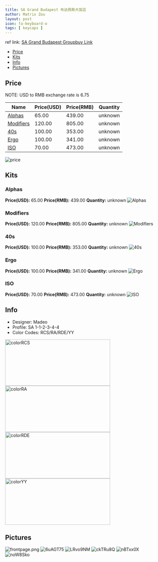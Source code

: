 ```yaml
---
title: SA Grand Budapest 布达佩斯大饭店
author: Matrix Zou
layout: post
icon: fa-keyboard-o
tags: [ keycaps ]
---
```


ref link: [SA Grand Budapest Groupbuy Link](https://geekhack.org/index.php?topic=85413.0)

* [Price](#price)
* [Kits](#kits)
* [Info](#info)
* [Pictures](#pictures)

## Price

NOTE: USD to RMB exchange rate is 6.75

| Name          | Price(USD)    | Price(RMB)  | Quantity |
| ------------- | ------------- | ----------- | -------- |
|[Alphas](#alphas)|65.00|439.00|unknown|
|[Modifiers](#modifiers)|120.00|805.00|unknown|
|[40s](#40s)|100.00|353.00|unknown|
|[Ergo](#ergo)|100.00|341.00|unknown|
|[ISO](#iso)|70.00|473.00|unknown|

<img src="{{ 'assets/images/grandbudapest/Price.jpg' | relative_url }}" alt="price" class="image featured">

## Kits
### Alphas
**Price(USD):** 65.00	**Price(RMB):** 439.00	**Quantity:** unknown
<img src="{{ 'assets/images/grandbudapest/kits_pics/alphas.jpg' | relative_url }}" alt="Alphas" class="image featured">

### Modifiers
**Price(USD):** 120.00	**Price(RMB):** 805.00	**Quantity:** unknown
<img src="{{ 'assets/images/grandbudapest/kits_pics/modifiers.jpg' | relative_url }}" alt="Modifiers" class="image featured">

### 40s
**Price(USD):** 100.00	**Price(RMB):** 353.00	**Quantity:** unknown
<img src="{{ 'assets/images/grandbudapest/kits_pics/40s.jpg' | relative_url }}" alt="40s" class="image featured">

### Ergo
**Price(USD):** 100.00	**Price(RMB):** 341.00	**Quantity:** unknown
<img src="{{ 'assets/images/grandbudapest/kits_pics/ergo.jpg' | relative_url }}" alt="Ergo" class="image featured">

### ISO
**Price(USD):** 70.00	**Price(RMB):** 473.00	**Quantity:** unknown
<img src="{{ 'assets/images/grandbudapest/kits_pics/iso.jpg' | relative_url }}" alt="ISO" class="image featured">

## Info
* Designer: Madeo
* Profile: SA 1-1-2-3-4-4
* Color Codes: RCS/RA/RDE/YY  
<img src="{{ 'assets/images/SP_ColorCodes/abs/SP_Abs_ColorCodes_RCS.jpg' | relative_url }}" alt="colorRCS" height="150" width="340">
<img src="{{ 'assets/images/SP_ColorCodes/abs/SP_Abs_ColorCodes_RA.jpg' | relative_url }}" alt="colorRA" height="150" width="340">
<img src="{{ 'assets/images/SP_ColorCodes/abs/SP_Abs_ColorCodes_RDE.jpg' | relative_url }}" alt="colorRDE" height="150" width="340">
<img src="{{ 'assets/images/SP_ColorCodes/abs/SP_Abs_ColorCodes_YY.jpg' | relative_url }}" alt="colorYY" height="150" width="340">

## Pictures
<img src="{{ 'assets/images/grandbudapest/rendering_pics/frontpage.png' | relative_url }}" alt="frontpage.png" class="image featured">
<img src="{{ 'assets/images/grandbudapest/rendering_pics/6uAGT75.jpg' | relative_url }}" alt="6uAGT75" class="image featured">
<img src="{{ 'assets/images/grandbudapest/rendering_pics/LRvo9NM.jpg' | relative_url }}" alt="LRvo9NM" class="image featured">
<img src="{{ 'assets/images/grandbudapest/rendering_pics/ckTRu8Q.jpg' | relative_url }}" alt="ckTRu8Q" class="image featured">
<img src="{{ 'assets/images/grandbudapest/rendering_pics/nBTxx0X.jpg' | relative_url }}" alt="nBTxx0X" class="image featured">
<img src="{{ 'assets/images/grandbudapest/rendering_pics/noW8Sko.jpg' | relative_url }}" alt="noW8Sko" class="image featured">
